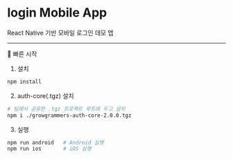 # login Mobile App

React Native 기반 모바일 로그인 데모 앱

---

🚀 빠른 시작

1. 설치

```bash
npm install
```

2. auth-core(.tgz) 설치

```bash
# 팀에서 공유한 .tgz 프로젝트 루트에 두고 설치
npm i ./growgrammers-auth-core-2.0.0.tgz
```

3. 실행

```bash
npm run android   # Android 실행
npm run ios       # iOS 실행
```


